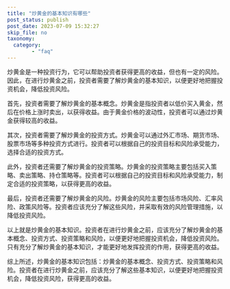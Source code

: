 ```yaml
---
title: "炒黄金的基本知识有哪些"
post_status: publish
post_date: 2023-07-09 15:32:27
skip_file: no
taxonomy:
  category:
        - "faq"
---
```


炒黄金是一种投资行为，它可以帮助投资者获得更高的收益，但也有一定的风险。因此，在进行炒黄金之前，投资者需要了解炒黄金的基本知识，以便更好地把握投资机会，降低投资风险。

首先，投资者需要了解炒黄金的基本概念。炒黄金是指投资者以低价买入黄金，然后在价格上涨时卖出，以获得收益。由于黄金价格的波动性，投资者可以通过炒黄金获得较高的收益。

其次，投资者需要了解炒黄金的投资方式。炒黄金可以通过外汇市场、期货市场、股票市场等多种投资方式进行。投资者可以根据自己的投资目标和风险承受能力，选择合适的投资方式。

此外，投资者还需要了解炒黄金的投资策略。炒黄金的投资策略主要包括买入策略、卖出策略、持仓策略等。投资者可以根据自己的投资目标和风险承受能力，制定合适的投资策略，以获得更高的收益。

最后，投资者还需要了解炒黄金的风险。炒黄金的风险主要包括市场风险、汇率风险、政策风险等。投资者应该充分了解这些风险，并采取有效的风险管理措施，以降低投资风险。

以上就是炒黄金的基本知识。投资者在进行炒黄金之前，应该充分了解炒黄金的基本概念、投资方式、投资策略和风险，以便更好地把握投资机会，降低投资风险。只有充分了解炒黄金的基本知识，才能更好地发挥投资的作用，获得更高的收益。

综上所述，炒黄金的基本知识包括：炒黄金的基本概念、投资方式、投资策略和风险。投资者在进行炒黄金之前，应该充分了解这些基本知识，以便更好地把握投资机会，降低投资风险，获得更高的收益。

